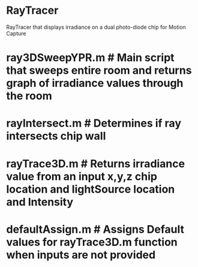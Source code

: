# RayTracer
RayTracer that displays irradiance on a dual photo-diode chip for Motion Capture

# ray3DSweepYPR.m # Main script that sweeps entire room and returns graph of irradiance values through the room
# rayIntersect.m # Determines if ray intersects chip wall
# rayTrace3D.m # Returns irradiance value from an input x,y,z chip location and lightSource location and Intensity
# defaultAssign.m # Assigns Default values for rayTrace3D.m function when inputs are not provided


